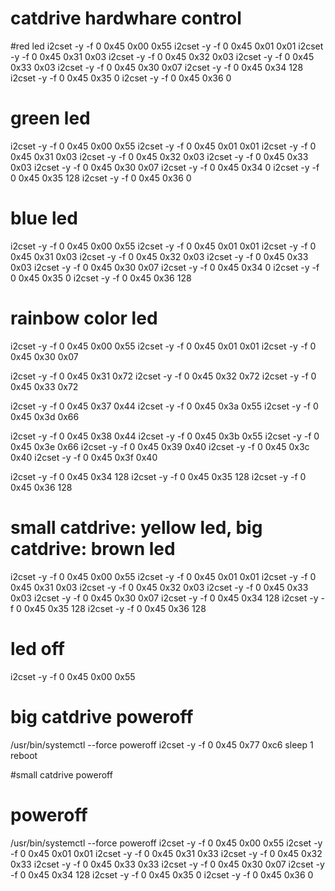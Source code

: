 # catdrive hardwhare control

#red led
i2cset -y -f 0 0x45 0x00 0x55
i2cset -y -f 0 0x45 0x01 0x01
i2cset -y -f 0 0x45 0x31 0x03
i2cset -y -f 0 0x45 0x32 0x03
i2cset -y -f 0 0x45 0x33 0x03
i2cset -y -f 0 0x45 0x30 0x07
i2cset -y -f 0 0x45 0x34 128
i2cset -y -f 0 0x45 0x35 0
i2cset -y -f 0 0x45 0x36 0


# green led
i2cset -y -f 0 0x45 0x00 0x55
i2cset -y -f 0 0x45 0x01 0x01
i2cset -y -f 0 0x45 0x31 0x03
i2cset -y -f 0 0x45 0x32 0x03
i2cset -y -f 0 0x45 0x33 0x03
i2cset -y -f 0 0x45 0x30 0x07
i2cset -y -f 0 0x45 0x34 0
i2cset -y -f 0 0x45 0x35 128
i2cset -y -f 0 0x45 0x36 0


# blue led
i2cset -y -f 0 0x45 0x00 0x55
i2cset -y -f 0 0x45 0x01 0x01
i2cset -y -f 0 0x45 0x31 0x03
i2cset -y -f 0 0x45 0x32 0x03
i2cset -y -f 0 0x45 0x33 0x03
i2cset -y -f 0 0x45 0x30 0x07
i2cset -y -f 0 0x45 0x34 0
i2cset -y -f 0 0x45 0x35 0
i2cset -y -f 0 0x45 0x36 128


# rainbow color led
i2cset -y -f 0 0x45 0x00 0x55
i2cset -y -f 0 0x45 0x01 0x01
i2cset -y -f 0 0x45 0x30 0x07
        
i2cset -y -f 0 0x45 0x31 0x72
i2cset -y -f 0 0x45 0x32 0x72
i2cset -y -f 0 0x45 0x33 0x72
        
i2cset -y -f 0 0x45 0x37 0x44
i2cset -y -f 0 0x45 0x3a 0x55
i2cset -y -f 0 0x45 0x3d 0x66

i2cset -y -f 0 0x45 0x38 0x44
i2cset -y -f 0 0x45 0x3b 0x55
i2cset -y -f 0 0x45 0x3e 0x66
i2cset -y -f 0 0x45 0x39 0x40
i2cset -y -f 0 0x45 0x3c 0x40
i2cset -y -f 0 0x45 0x3f 0x40

i2cset -y -f 0 0x45 0x34 128
i2cset -y -f 0 0x45 0x35 128
i2cset -y -f 0 0x45 0x36 128


# small catdrive: yellow led, big catdrive: brown led
i2cset -y -f 0 0x45 0x00 0x55
i2cset -y -f 0 0x45 0x01 0x01
i2cset -y -f 0 0x45 0x31 0x03
i2cset -y -f 0 0x45 0x32 0x03
i2cset -y -f 0 0x45 0x33 0x03
i2cset -y -f 0 0x45 0x30 0x07
i2cset -y -f 0 0x45 0x34 128
i2cset -y -f 0 0x45 0x35 128
i2cset -y -f 0 0x45 0x36 128


# led off
i2cset -y -f 0 0x45 0x00 0x55


# big catdrive poweroff
/usr/bin/systemctl --force poweroff
i2cset -y -f 0 0x45 0x77 0xc6
sleep 1
reboot


#small catdrive poweroff
# poweroff
/usr/bin/systemctl --force poweroff
i2cset -y -f 0 0x45 0x00 0x55
i2cset -y -f 0 0x45 0x01 0x01
i2cset -y -f 0 0x45 0x31 0x33
i2cset -y -f 0 0x45 0x32 0x33
i2cset -y -f 0 0x45 0x33 0x33
i2cset -y -f 0 0x45 0x30 0x07
i2cset -y -f 0 0x45 0x34 128
i2cset -y -f 0 0x45 0x35 0
i2cset -y -f 0 0x45 0x36 0
